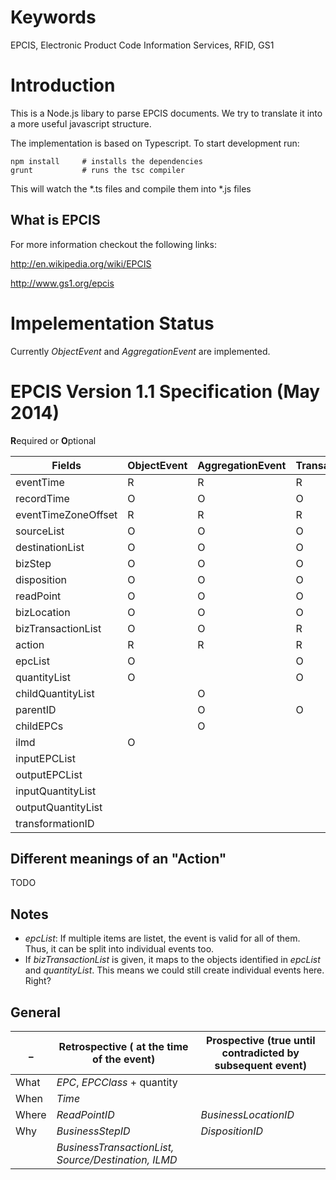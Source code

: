 # Keywords
EPCIS, Electronic Product Code Information Services, RFID, GS1

# Introduction
This is a Node.js libary to parse EPCIS documents. We try to translate it into a more useful javascript structure.

The implementation is based on Typescript. To start development run:

```
npm install     # installs the dependencies
grunt           # runs the tsc compiler
```

This will watch the *.ts files and compile them into *.js files

## What is EPCIS
For more information checkout the following links:

http://en.wikipedia.org/wiki/EPCIS

http://www.gs1.org/epcis


# Impelementation Status
Currently *ObjectEvent* and *AggregationEvent* are implemented.

# EPCIS Version 1.1 Specification (May 2014)

**R**equired or **O**ptional
  
Fields              | ObjectEvent  | AggregationEvent | TransactionEvent | TransformationEvent
--------------------|--------------|------------------|------------------|---------------------
eventTime           | R            | R                | R                | R
recordTime          | O            | O                | O                | O
eventTimeZoneOffset | R            | R                | R                | R
sourceList          | O            | O                | O                | O
destinationList     | O            | O                | O                | O
bizStep             | O            | O                | O                | O
disposition         | O            | O                | O                | O
readPoint           | O            | O                | O                | O
bizLocation         | O            | O                | O                | O
bizTransactionList  | O            | O                | R                | O
action              | R            | R                | R                |
epcList             | O            |                  | O                |
quantityList        | O            |                  | O                |
childQuantityList   |              | O                |                  |
parentID            |              | O                | O                |
childEPCs           |              | O                |                  |
ilmd                | O            |                  |                  | O
inputEPCList        |              |                  |                  | O
outputEPCList       |              |                  |                  | O
inputQuantityList   |              |                  |                  | O
outputQuantityList  |              |                  |                  | O
transformationID    |              |                  |                  | O
 
 
## Different meanings of an "Action"
TODO
 
## Notes
* *epcList*: If multiple items are listet, the event is valid for all of them. Thus, it can be split into individual events too.
* If *bizTransactionList* is given, it maps to the objects identified in *epcList* and *quantityList*. This means we could still create individual events here. Right?
 
 
## General
 
_       | Retrospective ( at the time of the event) | Prospective (true until contradicted by subsequent event) |
--------|-------------------------------------------|-----------------------------------------------------------|
What    | *EPC*, *EPCClass* + quantity
When    | *Time*                                    |
Where   | *ReadPointID*                             | *BusinessLocationID*
Why     | *BusinessStepID*                          | *DispositionID*
        | *BusinessTransactionList, Source/Destination, ILMD*


